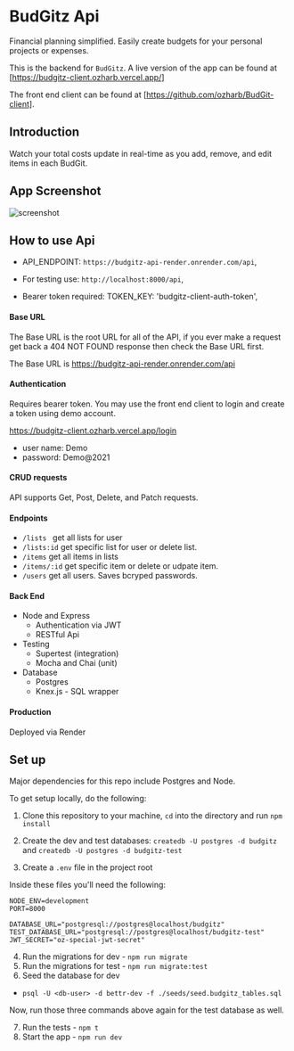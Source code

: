 # BudGitz Api

Financial planning simplified. Easily create budgets for your personal projects or expenses.

This is the backend for `BudGitz`. A live version of the app can be found at [https://budgitz-client.ozharb.vercel.app/]

The front end client can be found at [https://github.com/ozharb/BudGit-client].

## Introduction

Watch your total costs update in real-time as you add, remove, and edit items in each BudGit.

## App Screenshot

![screenshot](https://i.ibb.co/4s5B7Vc/Screen-Shot-2021-01-30-at-10-48-45-AM.png)

## How to use Api

- API_ENDPOINT: `https://budgitz-api-render.onrender.com/api`,

- For testing use: `http://localhost:8000/api`,
- Bearer token required: TOKEN_KEY: 'budgitz-client-auth-token',

#### Base URL

The Base URL is the root URL for all of the API, if you ever make a request get back a 404 NOT FOUND response then check the Base URL first.

The Base URL is https://budgitz-api-render.onrender.com/api

#### Authentication

Requires bearer token. You may use the front end client to login and create a token using demo account.

https://budgitz-client.ozharb.vercel.app/login

- user name: Demo
- password: Demo@2021

#### CRUD requests

API supports Get, Post, Delete, and Patch requests.

#### Endpoints

- `/lists ` get all lists for user
- `/lists:id` get specific list for user or delete list.
- `/items` get all items in lists
- `/items/:id` get specific item or delete or udpate item.
- `/users` get all users. Saves bcryped passwords.

#### Back End

- Node and Express
  - Authentication via JWT
  - RESTful Api
- Testing
  - Supertest (integration)
  - Mocha and Chai (unit)
- Database
  - Postgres
  - Knex.js - SQL wrapper

#### Production

Deployed via Render

## Set up

Major dependencies for this repo include Postgres and Node.

To get setup locally, do the following:

1. Clone this repository to your machine, `cd` into the directory and run `npm install`
2. Create the dev and test databases: `createdb -U postgres -d budgitz` and `createdb -U postgres -d budgitz-test`

3. Create a `.env` file in the project root

Inside these files you'll need the following:

```
NODE_ENV=development
PORT=8000

DATABASE_URL="postgresql://postgres@localhost/budgitz"
TEST_DATABASE_URL="postgresql://postgres@localhost/budgitz-test"
JWT_SECRET="oz-special-jwt-secret"

```

4. Run the migrations for dev - `npm run migrate`
5. Run the migrations for test - `npm run migrate:test`
6. Seed the database for dev

- `psql -U <db-user> -d bettr-dev -f ./seeds/seed.budgitz_tables.sql`

Now, run those three commands above again for the test database as well.

7. Run the tests - `npm t`
8. Start the app - `npm run dev`
